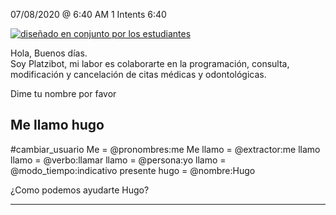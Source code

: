 

07/08/2020 @
6:40
AM
1
Intents
6:40
 
<a href="https://imgur.com/fMUI13D"><img src="https://i.imgur.com/fMUI13Dt.jpg" title="diseñado en conjunto por los estudiantes" /></a>
 
<div class="msgj">Hola, Buenos días.</div>
 
<div class="msgj">Soy Platzibot, mi labor es colaborarte en la programación, consulta, modificación y cancelación de citas médicas y odontológicas.</div>
 
Dime tu nombre por favor
## Me llamo hugo
#cambiar_usuario
Me = @pronombres:me
Me llamo = @extractor:me llamo
llamo = @verbo:llamar
llamo = @persona:yo
llamo = @modo_tiempo:indicativo presente
hugo = @nombre:Hugo
 
 
¿Como podemos ayudarte Hugo?


---
